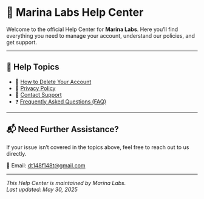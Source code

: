 # 🛟 Marina Labs Help Center

Welcome to the official Help Center for **Marina Labs**. Here you’ll find everything you need to manage your account, understand our policies, and get support.

---

## 📂 Help Topics

- 🧹 [How to Delete Your Account](./delete-account)
- 🔐 [Privacy Policy](./privacy)
- 💌 [Contact Support](./support)
- ❓ [Frequently Asked Questions (FAQ)](./faq)

---

## 📬 Need Further Assistance?

If your issue isn’t covered in the topics above, feel free to reach out to us directly.

📧 Email: [dt148f148t@gmail.com](mailto:dt148f148t@gmail.com)

---

_This Help Center is maintained by Marina Labs._  
_Last updated: May 30, 2025_
